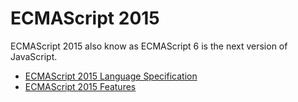 # ECMAScript 2015

ECMAScript 2015 also know as ECMAScript 6 is the next version of JavaScript.

* [ECMAScript 2015 Language Specification](http://www.ecma-international.org/ecma-262/6.0/)
* [ECMAScript 2015 Features](git.io/es6features)

